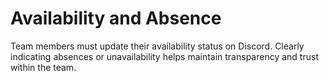 # Availability and Absence

Team members must update their availability status on Discord. Clearly indicating absences or unavailability helps maintain transparency and trust within the team.
